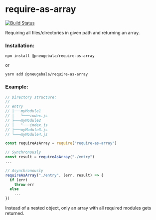 # require-as-array

[![Build Status](https://travis-ci.org/pneugebala/require-as-array.svg?branch=master)](https://travis-ci.org/pneugebala/require-as-array)

Requiring all files/directories in given path and returning an array.

### Installation:
```
npm install @pneugebala/require-as-array
```
or
```
yarn add @pneugebala/require-as-array
```


### Example:
```javascript
// Directory structure:
//
// entry
// ├───myModule1
// │   └───index.js
// ├───myModule2
// │   └───index.js
// ├───myModule3.js
// └───myModule4.js

const requireAsArray = require("require-as-array")

// Synchronously
const result = requireAsArray("./entry")
...

// Asynchronously
requireAsArray("./entry", (err, result) => {
  if (err)
    throw err
  else
    ...
})
```

Instead of a nested object, only an array with all required modules gets returned.
